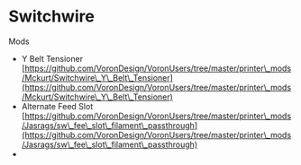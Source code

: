 # Switchwire

Mods

* Y Belt Tensioner [https://github.com/VoronDesign/VoronUsers/tree/master/printer\_mods/Mckurt/Switchwire\_Y\_Belt\_Tensioner](https://github.com/VoronDesign/VoronUsers/tree/master/printer\_mods/Mckurt/Switchwire\_Y\_Belt\_Tensioner)
* Alternate Feed Slot [https://github.com/VoronDesign/VoronUsers/tree/master/printer\_mods/Jasrags/sw\_fee\_slot\_filament\_passthrough](https://github.com/VoronDesign/VoronUsers/tree/master/printer\_mods/Jasrags/sw\_fee\_slot\_filament\_passthrough)
*

